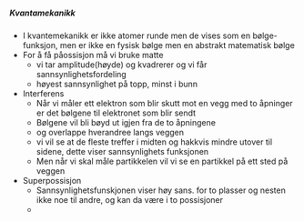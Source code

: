 
##### Kvantamekanikk
- I kvantemekanikk er ikke atomer runde men de vises som en bølge-funksjon, men er ikke en fysisk bølge men en abstrakt matematisk bølge
- For å få påossisjon må vi bruke matte
	- vi tar amplitude(høyde) og kvadrerer og vi får sannsynlighetsfordeling
	- høyest sannsynlighet på topp, minst i bunn
- Interferens
	- Når vi måler ett elektron som blir skutt mot en vegg med to åpninger er det bølgene til elektronet som blir sendt
	- Bølgene vil bli bøyd ut igjen fra de to åpningene
	- og overlappe hverandree langs veggen
	- vi vil se at de fleste treffer i midten og hakkvis mindre utover til sidene, dette viser sannsynlighets funksjonen
	- Men når vi skal måle partikkelen vil vi se en partikkel på ett sted på veggen
- Superpossisjon
	- Sannsynlighetsfunskjonen viser høy sans. for to plasser og nesten ikke noe til andre, og kan da være i to possisjoner
	- 